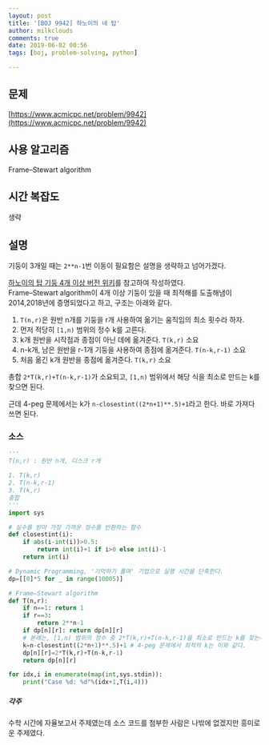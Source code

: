 ```yaml
---
layout: post
title: '[BOJ 9942] 하노이의 네 탑'
author: milkclouds
comments: true
date: 2019-06-02 00:56
tags: [boj, problem-solving, python]

---
```


## 문제
[https://www.acmicpc.net/problem/9942](https://www.acmicpc.net/problem/9942)  


## 사용 알고리즘  
Frame–Stewart algorithm   


## 시간 복잡도  
생략 


## 설명  
기둥이 3개일 때는 `2**n-1`번 이동이 필요함은 설명을 생략하고 넘어가겠다.    

[하노이의 탑 기둥 4개 이상 버전 위키](https://en.wikipedia.org/wiki/Tower_of_Hanoi#With_four_pegs_and_beyond)를 참고하여 작성하였다.  
Frame–Stewart algorithm이 4개 이상 기둥이 있을 때 최적해를 도출해냄이 2014,2018년에 증명되었다고 하고, 구조는 아래와 같다.  

1. `T(n,r)`은 원반 n개를 기둥을 r개 사용하여 옮기는 움직임의 최소 횟수라 하자.  
2. 먼저 적당히 `[1,n)` 범위의 정수 k를 고른다.  
3. k개 원반을 시작점과 종점이 아닌 데에 옮겨준다. `T(k,r)` 소요  
4. n-k개, 남은 원반을 r-1개 기둥을 사용하여 종점에 옮겨준다. `T(n-k,r-1)` 소요  
5. 처음 옮긴 k개 원반을 종점에 옮겨준다. `T(k,r)` 소요  

총합 `2*T(k,r)+T(n-k,r-1)`가 소요되고, `[1,n)` 범위에서 해당 식을 최소로 만드는 k를 찾으면 된다.  

근데 4-peg 문제에서는 k가 `n-closestint((2*n+1)**.5)+1`라고 한다. 바로 가져다 쓰면 된다.  

### 소스  

```python
'''
T(n,r) : 원반 n개, 디스크 r개

1. T(k,r)
2. T(n-k,r-1)
3. T(k,r)
총합 
'''
import sys

# 실수를 받아 가장 가까운 정수를 반환하는 함수
def closestint(i):
	if abs(i-int(i))>0.5:
		return int(i)+1 if i>0 else int(i)-1
	return int(i)

# Dynamic Programming, '기억하기 풀며' 기법으로 실행 시간을 단축한다.
dp=[[0]*5 for _ in range(10005)]

# Frame–Stewart algorithm
def T(n,r):
	if n==1: return 1
	if r==3:
		return 2**n-1
	if dp[n][r]: return dp[n][r]
	# 본래는, [1,n) 범위의 정수 중 2*T(k,r)+T(n-k,r-1)을 최소로 만드는 k를 찾는다.
	k=n-closestint((2*n+1)**.5)+1 # 4-peg 문제에서 최적의 k는 이와 같다.
	dp[n][r]=2*T(k,r)+T(n-k,r-1)
	return dp[n][r]

for idx,i in enumerate(map(int,sys.stdin)):
	print("Case %d: %d"%(idx+1,T(i,4)))
```

##### 각주  
수학 시간에 자율보고서 주제였는데 소스 코드를 첨부한 사람은 나밖에 없겠지만 흥미로운 주제였다.